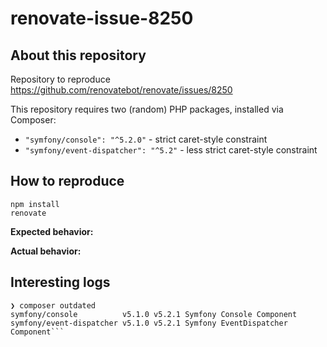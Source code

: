 # renovate-issue-8250

## About this repository
Repository to reproduce https://github.com/renovatebot/renovate/issues/8250

This repository requires two (random) PHP packages, installed via Composer:
- `"symfony/console": "^5.2.0"` - strict caret-style constraint
- `"symfony/event-dispatcher": "^5.2"` - less strict caret-style constraint

## How to reproduce

```
npm install
renovate
```

**Expected behavior:**

**Actual behavior:**


## Interesting logs
```
❯ composer outdated
symfony/console          v5.1.0 v5.2.1 Symfony Console Component
symfony/event-dispatcher v5.1.0 v5.2.1 Symfony EventDispatcher Component```
